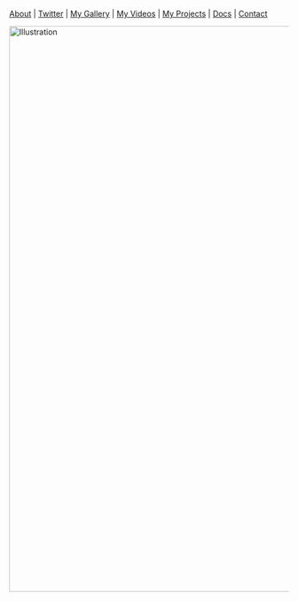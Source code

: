 [About](https://about/) | [Twitter](https://twitter.com/briendieterle) | [My Gallery](https://www.flickr.com/photos/briend/) | [My Videos](https://www.youtube.com/user/briendieterle) | [My Projects](https://github.com/briend) | [Docs](https://github.com/briend/briend.github.io/issues) | [Contact](mailto://briend@gmail.com)

<a data-flickr-embed="true" href="https://www.flickr.com/photos/briend/albums/72157633189076989" title="Illustration"><img src="https://live.staticflickr.com/65535/49633115746_f31fd252f5_b.jpg" width="1024" height="1021" alt="Illustration"></a><script async src="//embedr.flickr.com/assets/client-code.js" charset="utf-8"></script>
